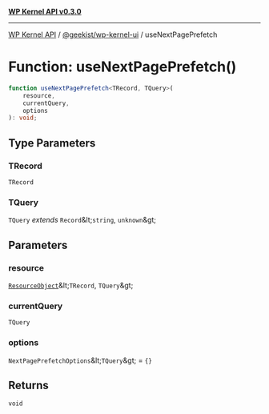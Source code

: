 [**WP Kernel API v0.3.0**](../../../README.md)

---

[WP Kernel API](../../../README.md) / [@geekist/wp-kernel-ui](../README.md) / useNextPagePrefetch

# Function: useNextPagePrefetch()

```ts
function useNextPagePrefetch<TRecord, TQuery>(
	resource,
	currentQuery,
	options
): void;
```

## Type Parameters

### TRecord

`TRecord`

### TQuery

`TQuery` _extends_ `Record`\&lt;`string`, `unknown`\&gt;

## Parameters

### resource

[`ResourceObject`](../../../kernel/src/type-aliases/ResourceObject.md)\&lt;`TRecord`, `TQuery`\&gt;

### currentQuery

`TQuery`

### options

`NextPagePrefetchOptions`\&lt;`TQuery`\&gt; = `{}`

## Returns

`void`
